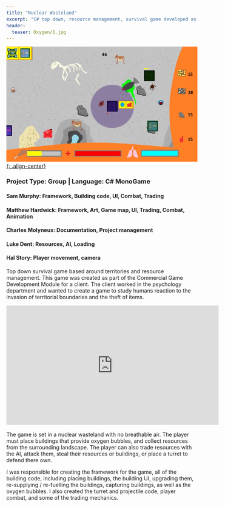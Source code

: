 ```yaml
---
title: "Nuclear Wasteland"
excerpt: "C# top down, resource management, survival game developed as a group"
header:
  teaser: Oxygen/1.jpg
---
```


[![Action shot](/images/Oxygen/1.jpg){: .align-center}](/images/Oxygen/1.jpg)

### Project Type: Group | Language: C# MonoGame

#### Sam Murphy: Framework, Building code, UI, Combat, Trading

#### Matthew Hardwick: Framework, Art, Game map, UI, Trading, Combat, Animation

#### Charles Molyneux: Documentation, Project management 

#### Luke Dent: Resources, AI, Loading 

#### Hal Story: Player movement, camera

Top down survival game based around territories and resource management. This game was created as part of the Commercial Game Development Module for a client. The client worked in the psychology department and wanted to create a game to study humans reaction to the invasion of territorial boundaries and the theft of items.

<iframe width="560" height="315" src="https://www.youtube.com/embed/azfNVU91OlQ" frameborder="0" allowfullscreen></iframe>

The game is set in a nuclear wasteland with no breathable air. The player must place buildings that provide oxygen bubbles, and collect resources from the surrounding landscape. The player can also trade resources with the AI, attack them, steal their resources or buildings, or place a turret to defend there own.

I was responsible for creating the framework for the game, all of the building code, including placing buildings, the building UI, upgrading them, re-supplying / re-fuelling the buildings, capturing buildings, as well as the oxygen bubbles. I also created the turret and projectile code, player combat, and some of the trading mechanics.

